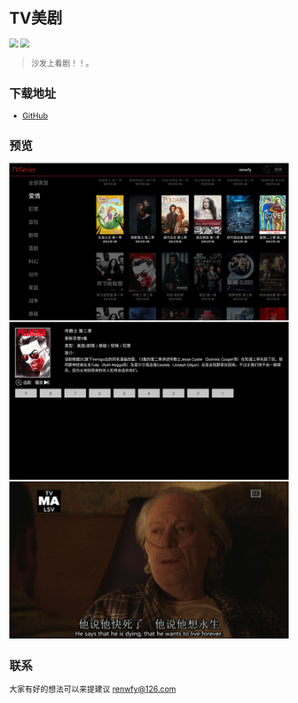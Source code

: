 # TV美剧

![](https://img.shields.io/badge/platform-tv-red.svg) ![](https://img.shields.io/badge/version-1.0.3-red.svg)

>沙发上看剧！！。


## 下载地址
* [GitHub](https://github.com/renwfy/TVSeries/releases)

## 预览
![](https://github.com/renwfy/TVSeries/blob/master/home.png)
![](https://github.com/renwfy/TVSeries/blob/master/details.png)
![](https://github.com/renwfy/TVSeries/blob/master/play.png)


## 联系
大家有好的想法可以来提建议
renwfy@126.com